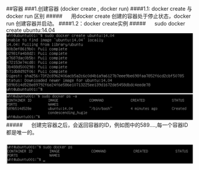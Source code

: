 ##容器
###1.创建容器 (docker create , docker run)
####1.1: docker create 与 docker run 区别
#####&nbsp;&nbsp;&nbsp;&nbsp;&nbsp;&nbsp;用docker create 创建的容器处于停止状态，docker run 创建容器并启动。
####1.2：docker create实例
#####&nbsp;&nbsp;&nbsp;&nbsp;&nbsp;&nbsp;sudo docker create ubuntu:14.04
![](/assets/4.png)![](/assets/6.png)
#####&nbsp;&nbsp;&nbsp;&nbsp;&nbsp;&nbsp;创建完容器之后，会返回容器的ID，例如图中的589....,每一个容器ID都是唯一的。
#####
![](/assets/5.png)